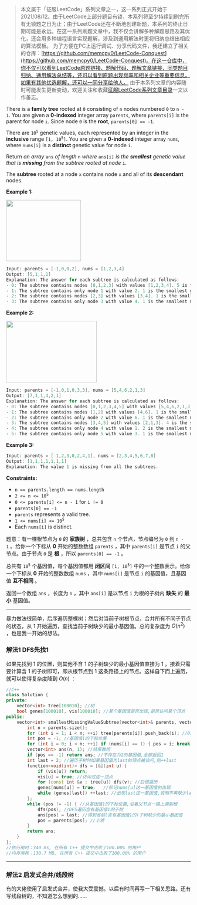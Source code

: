 > 本文属于「征服LeetCode」系列文章之一，这一系列正式开始于2021/08/12。由于LeetCode上部分题目有锁，本系列将至少持续到刷完所有无锁题之日为止；由于LeetCode还在不断地创建新题，本系列的终止日期可能是永远。在这一系列刷题文章中，我不仅会讲解多种解题思路及其优化，还会用多种编程语言实现题解，涉及到通用解法时更将归纳总结出相应的算法模板。
> <b></b>
> 为了方便在PC上运行调试、分享代码文件，我还建立了相关的仓库：[https://github.com/memcpy0/LeetCode-Conquest](https://github.com/memcpy0/LeetCode-Conquest)。在这一仓库中，你不仅可以看到LeetCode原题链接、题解代码、题解文章链接、同类题目归纳、通用解法总结等，还可以看到原题出现频率和相关企业等重要信息。如果有其他优选题解，还可以一同分享给他人。
> <b></b>
> 由于本系列文章的内容随时可能发生更新变动，欢迎关注和收藏[征服LeetCode系列文章目录](https://memcpy0.blog.csdn.net/article/details/119656559)一文以作备忘。

<p>There is a <strong>family tree</strong> rooted at <code>0</code> consisting of <code>n</code> nodes numbered <code>0</code> to <code>n - 1</code>. You are given a <strong>0-indexed</strong> integer array <code>parents</code>, where <code>parents[i]</code> is the parent for node <code>i</code>. Since node <code>0</code> is the <strong>root</strong>, <code>parents[0] == -1</code>.</p>

<p>There are <code>10<sup>5</sup></code> genetic values, each represented by an integer in the <strong>inclusive</strong> range <code>[1, 10<sup>5</sup>]</code>. You are given a <strong>0-indexed</strong> integer array <code>nums</code>, where <code>nums[i]</code> is a <strong>distinct </strong>genetic value for node <code>i</code>.</p>

<p>Return <em>an array </em><code>ans</code><em> of length </em><code>n</code><em> where </em><code>ans[i]</code><em> is</em> <em>the <strong>smallest</strong> genetic value that is <strong>missing</strong> from the subtree rooted at node</em> <code>i</code>.</p>

<p>The <strong>subtree</strong> rooted at a node <code>x</code> contains node <code>x</code> and all of its <strong>descendant</strong> nodes.</p>

<p><strong>Example 1:</strong></p>
<img style="width: 204px; height: 167px;" src="https://assets.leetcode.com/uploads/2021/08/23/case-1.png" alt="">

```cpp
Input: parents = [-1,0,0,2], nums = [1,2,3,4]
Output: [5,1,1,1]
Explanation: The answer for each subtree is calculated as follows:
- 0: The subtree contains nodes [0,1,2,3] with values [1,2,3,4]. 5 is the smallest missing value.
- 1: The subtree contains only node 1 with value 2. 1 is the smallest missing value.
- 2: The subtree contains nodes [2,3] with values [3,4]. 1 is the smallest missing value.
- 3: The subtree contains only node 3 with value 4. 1 is the smallest missing value.
```

<p><strong>Example 2:</strong></p>
<img style="width: 247px; height: 168px;" src="https://assets.leetcode.com/uploads/2021/08/23/case-2.png" alt="">

```cpp
Input: parents = [-1,0,1,0,3,3], nums = [5,4,6,2,1,3]
Output: [7,1,1,4,2,1]
Explanation: The answer for each subtree is calculated as follows:
- 0: The subtree contains nodes [0,1,2,3,4,5] with values [5,4,6,2,1,3]. 7 is the smallest missing value.
- 1: The subtree contains nodes [1,2] with values [4,6]. 1 is the smallest missing value.
- 2: The subtree contains only node 2 with value 6. 1 is the smallest missing value.
- 3: The subtree contains nodes [3,4,5] with values [2,1,3]. 4 is the smallest missing value.
- 4: The subtree contains only node 4 with value 1. 2 is the smallest missing value.
- 5: The subtree contains only node 5 with value 3. 1 is the smallest missing value.
```

 
<p><strong>Example 3:</strong></p>

```cpp
Input: parents = [-1,2,3,0,2,4,1], nums = [2,3,4,5,6,7,8]
Output: [1,1,1,1,1,1,1]
Explanation: The value 1 is missing from all the subtrees.
```

<p><strong>Constraints:</strong></p>

<ul>
	<li><code>n == parents.length == nums.length</code></li>
	<li><code>2 &lt;= n &lt;= 10<sup>5</sup></code></li>
	<li><code>0 &lt;= parents[i] &lt;= n - 1</code> for <code>i != 0</code></li>
	<li><code>parents[0] == -1</code></li>
	<li><code>parents</code> represents a valid tree.</li>
	<li><code>1 &lt;= nums[i] &lt;= 10<sup>5</sup></code></li>
	<li>Each <code>nums[i]</code> is distinct.</li>
</ul>

题意：有一棵根节点为 <code>0</code>&nbsp;的 <strong>家族树</strong>&nbsp;，总共包含 <code>n</code>&nbsp;个节点，节点编号为 <code>0</code>&nbsp;到 <code>n - 1</code>&nbsp;。给你一个下标从 <strong>0</strong>&nbsp;开始的整数数组 <code>parents</code>&nbsp;，其中&nbsp;<code>parents[i]</code>&nbsp;是节点 <code>i</code>&nbsp;的父节点。由于节点 <code>0</code>&nbsp;是 <strong>根</strong>&nbsp;，所以&nbsp;<code>parents[0] == -1</code>&nbsp;。</p>

<p>总共有&nbsp;<code>10<sup>5</sup></code>&nbsp;个基因值，每个基因值都用 <strong>闭区间</strong>&nbsp;<code>[1, 10<sup>5</sup>]</code>&nbsp;中的一个整数表示。给你一个下标从&nbsp;<strong>0</strong>&nbsp;开始的整数数组&nbsp;<code>nums</code>&nbsp;，其中&nbsp;<code>nums[i]</code>&nbsp;是节点 <code>i</code>&nbsp;的基因值，且基因值 <strong>互不相同</strong>&nbsp;。</p>

<p>返回一个数组<em>&nbsp;</em><code>ans</code>&nbsp;，长度为&nbsp;<code>n</code>&nbsp;，其中&nbsp;<code>ans[i]</code>&nbsp;是以节点&nbsp;<code>i</code>&nbsp;为根的子树内 <b>缺失</b>&nbsp;的&nbsp;<strong>最小</strong>&nbsp;基因值。</p>

---
暴力做法很简单，后序遍历整棵树；然后对当前子树根节点，合并所有不同子节点的状态，从 $1$ 开始遍历，查找当前子树缺少的最小基因值。总的复杂度为 $O(n^2)$ ，也是我一开始的想法。

### 解法1 DFS先找1
如果先找到 $1$ 的位置，则其他不含 $1$ 的子树缺少的最小基因值直接为 $1$ ，接着只需要计算含 $1$ 的子树即可，即从根节点到 $1$ 这条路径上的节点。这样自下而上遍历，就可以使得复杂度降到 $O(n)$ ：
```cpp
//C++
class Solution {
private:
    vector<int> tree[100010]; //树 
    bool genes[100010], vis[100010]; //某个基因值是否出现,是否访问某个顶点
public:
    vector<int> smallestMissingValueSubtree(vector<int>& parents, vector<int>& nums) {
        int n = parents.size();
        for (int i = 1; i < n; ++i) tree[parents[i]].push_back(i); //0是根节点
        int pos = -1; //基因值1的下标位置
        for (int i = 0; i < n; ++i) if (nums[i] == 1) { pos = i; break; } 
        vector<int> ans(n, 1); //结果数组
        if (pos == -1) return ans; //不存在为1的基因值,全部返回1
        int last = 2; //遍历子树时如果基因值为last的顶点被访问,则++last
        function<void(int)> dfs = [&](int u) {
            if (vis[u]) return;
            vis[u] = true; //访问过这一顶点
            for (const int &v : tree[u]) dfs(v); //后根遍历
            genes[nums[u]] = true;   //标记nums[u]这一基因值的出现
            while (genes[last]) ++last; //出现last这一基因值,说明不再缺少last,++last
        };
        while (pos != -1) { //从基因值1的下标位置,沿着父节点一路上溯到根
            dfs(pos); //DFS遍历含有基因值1的子树
            ans[pos] = last; //得到当前(含有基因值1的)子树缺少的最小基因值
            pos = parents[pos]; //上溯
        }
        return ans;
    }
};
//执行用时：340 ms, 在所有 C++ 提交中击败了100.00% 的用户
//内存消耗：130.7 MB, 在所有 C++ 提交中击败了100.00% 的用户
```

---
### 解法2 启发式合并/线段树
有的大佬使用了启发式合并，使我大受震撼。以后有时间再写一下相关思路。还有写线段树的，不知道怎么想到的……
